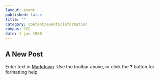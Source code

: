 ```yaml
---
layout: event
published: false
title: ""
category: content/events/information
campus: CCC
date: 1 jan 1980
---
```


## A New Post

Enter text in [Markdown](http://daringfireball.net/projects/markdown/). Use the toolbar above, or click the **?** button for formatting help.
